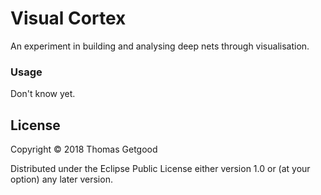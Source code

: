 # Visual Cortex

An experiment in building and analysing deep nets through visualisation.

### Usage

Don't know yet.

## License

Copyright © 2018 Thomas Getgood

Distributed under the Eclipse Public License either version 1.0 or (at your
option) any later version.
